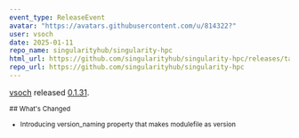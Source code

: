 ```yaml
---
event_type: ReleaseEvent
avatar: "https://avatars.githubusercontent.com/u/814322?"
user: vsoch
date: 2025-01-11
repo_name: singularityhub/singularity-hpc
html_url: https://github.com/singularityhub/singularity-hpc/releases/tag/0.1.31
repo_url: https://github.com/singularityhub/singularity-hpc
---
```


<a href='https://github.com/vsoch' target='_blank'>vsoch</a> released <a href='https://github.com/singularityhub/singularity-hpc/releases/tag/0.1.31' target='_blank'>0.1.31</a>.

<small>## What's Changed
* Introducing version_naming property that makes modulefile as version 